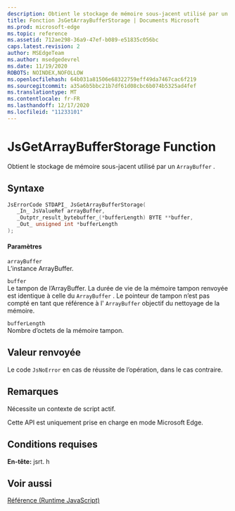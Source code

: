 ```yaml
---
description: Obtient le stockage de mémoire sous-jacent utilisé par un ArrayBuffer.
title: Fonction JsGetArrayBufferStorage | Documents Microsoft
ms.prod: microsoft-edge
ms.topic: reference
ms.assetid: 712ae298-36a9-47ef-b089-e51835c056bc
caps.latest.revision: 2
author: MSEdgeTeam
ms.author: msedgedevrel
ms.date: 11/19/2020
ROBOTS: NOINDEX,NOFOLLOW
ms.openlocfilehash: 64b031a81506e68322759eff49da7467cac6f219
ms.sourcegitcommit: a35a6b5bbc21b7df61d08cbc6b074b5325ad4fef
ms.translationtype: MT
ms.contentlocale: fr-FR
ms.lasthandoff: 12/17/2020
ms.locfileid: "11233101"
---
```

# JsGetArrayBufferStorage Function

Obtient le stockage de mémoire sous-jacent utilisé par un `ArrayBuffer` .  
  
## Syntaxe  
  
```cpp  
JsErrorCode STDAPI_ JsGetArrayBufferStorage(  
   _In_ JsValueRef arrayBuffer,  
   _Outptr_result_bytebuffer_(*bufferLength) BYTE **buffer,  
   _Out_ unsigned int *bufferLength  
);  
```  
  
#### Paramètres  
 `arrayBuffer`  
 L’instance ArrayBuffer.  
  
 `buffer`  
 Le tampon de l’ArrayBuffer. La durée de vie de la mémoire tampon renvoyée est identique à celle du `ArrayBuffer` . Le pointeur de tampon n’est pas compté en tant que référence à l' `ArrayBuffer` objectif du nettoyage de la mémoire.  
  
 `bufferLength`  
 Nombre d’octets de la mémoire tampon.  
  
## Valeur renvoyée  
 Le code `JsNoError` en cas de réussite de l’opération, dans le cas contraire.  
  
## Remarques  
 Nécessite un contexte de script actif.  
  
 Cette API est uniquement prise en charge en mode Microsoft Edge.  
  
## Conditions requises  
 **En-tête:** jsrt. h  
  
## Voir aussi  
 [Référence (Runtime JavaScript)](../chakra-hosting/reference-javascript-runtime.md)
